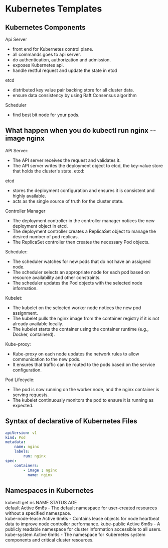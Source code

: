 # Kubernetes Templates

## Kubernetes Components

Api Server

- front end for Kubernetes control plane.
- all commands goes to api server.
- do authentication, authorization and admission.
- exposes Kubernetes api.
- handle restful request and update the state in etcd

etcd

- distributed key value pair backing store for all cluster data.
- ensure data consistency by using Raft Consensus algorithm

Scheduler

- find best bit node for your pods.

## What happen when you do kubectl run nginx --image nginx

API Server:

- The API server receives the request and validates it.
- The API server writes the deployment object to etcd, the key-value store that holds the cluster's state.
etcd:

etcd

- stores the deployment configuration and ensures it is consistent and highly available.
- acts as the single source of truth for the cluster state.

Controller Manager

- The deployment controller in the controller manager notices the new deployment object in etcd.
- The deployment controller creates a ReplicaSet object to manage the desired number of pod replicas.
- The ReplicaSet controller then creates the necessary Pod objects.

Scheduler:

- The scheduler watches for new pods that do not have an assigned node.
- The scheduler selects an appropriate node for each pod based on resource availability and other constraints.
- The scheduler updates the Pod objects with the selected node information.

Kubelet:

- The kubelet on the selected worker node notices the new pod assignment.
- The kubelet pulls the nginx image from the container registry if it is not already available locally.
- The kubelet starts the container using the container runtime (e.g., Docker, containerd).

Kube-proxy:

- Kube-proxy on each node updates the network rules to allow communication to the new pods.
- It ensures that traffic can be routed to the pods based on the service configuration.

Pod Lifecycle:

- The pod is now running on the worker node, and the nginx container is serving requests.
- The kubelet continuously monitors the pod to ensure it is running as expected.

## Syntax of declarative of Kubernetes Files

```yaml
apiVersion: v1
kind: Pod
metadata: 
    name: nginx
    labels: 
        run: nginx
spec:
    containers: 
        - image : nginx
          name: nginx
```

## Namespaces in Kubernetes

kubectl get ns
NAME              STATUS   AGE   
default           Active   6m6s - The default namespace for user-created resources without a specified namespace.  
kube-node-lease   Active   6m6s - Contains lease objects for node heartbeat data to improve node controller performance.
kube-public       Active   6m6s - A publicly readable namespace for cluster information accessible to all users.
kube-system       Active   6m6s  - The namespace for Kubernetes system components and critical cluster resources.

